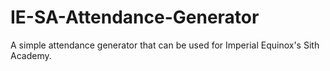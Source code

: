 # IE-SA-Attendance-Generator
A simple attendance generator that can be used for Imperial Equinox's Sith Academy. 
